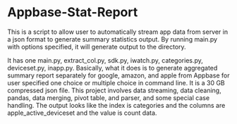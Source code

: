 # Appbase-Stat-Report

This is a script to allow user to automatically stream app data from server in a json format to generate summary statistics output. By running main.py with options specified, it will generate output to the directory.


It has one main.py, extract_col.py, sdk.py, iwatch.py, categories.py, deviceset.py, inapp.py. Basically, what it does is to generate aggregated summary report separately for google, amazon, and apple from Appbase for user specified one choice or multiple choice in command line. It is a 30 GB compressed json file. This project involves data streaming, data cleaning, pandas, data merging, pivot table, and parser, and some special case handling. The output looks like the index is categories and the columns are apple_active_deviceset and the value is count data. 

